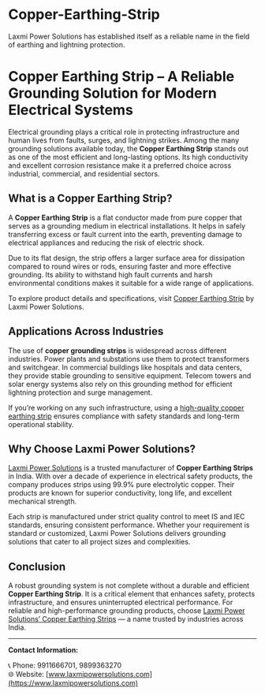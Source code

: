 # Copper-Earthing-Strip
Laxmi Power Solutions has established itself as a reliable name in the field of earthing and lightning protection.
# Copper Earthing Strip – A Reliable Grounding Solution for Modern Electrical Systems

Electrical grounding plays a critical role in protecting infrastructure and human lives from faults, surges, and lightning strikes. Among the many grounding solutions available today, the **Copper Earthing Strip** stands out as one of the most efficient and long-lasting options. Its high conductivity and excellent corrosion resistance make it a preferred choice across industrial, commercial, and residential sectors.

## What is a Copper Earthing Strip?

A **Copper Earthing Strip** is a flat conductor made from pure copper that serves as a grounding medium in electrical installations. It helps in safely transferring excess or fault current into the earth, preventing damage to electrical appliances and reducing the risk of electric shock.

Due to its flat design, the strip offers a larger surface area for dissipation compared to round wires or rods, ensuring faster and more effective grounding. Its ability to withstand high fault currents and harsh environmental conditions makes it suitable for a wide range of applications.

To explore product details and specifications, visit [Copper Earthing Strip](https://www.laxmipowersolutions.com/copper-earthing-strip.html) by Laxmi Power Solutions.

## Applications Across Industries

The use of **copper grounding strips** is widespread across different industries. Power plants and substations use them to protect transformers and switchgear. In commercial buildings like hospitals and data centers, they provide stable grounding to sensitive equipment. Telecom towers and solar energy systems also rely on this grounding method for efficient lightning protection and surge management.

If you’re working on any such infrastructure, using a [high-quality copper earthing strip](https://www.laxmipowersolutions.com/copper-earthing-strip.html) ensures compliance with safety standards and long-term operational stability.

## Why Choose Laxmi Power Solutions?

[Laxmi Power Solutions](https://www.laxmipowersolutions.com/copper-earthing-strip.html) is a trusted manufacturer of **Copper Earthing Strips** in India. With over a decade of experience in electrical safety products, the company produces strips using 99.9% pure electrolytic copper. Their products are known for superior conductivity, long life, and excellent mechanical strength.

Each strip is manufactured under strict quality control to meet IS and IEC standards, ensuring consistent performance. Whether your requirement is standard or customized, Laxmi Power Solutions delivers grounding solutions that cater to all project sizes and complexities.

## Conclusion

A robust grounding system is not complete without a durable and efficient **Copper Earthing Strip**. It is a critical element that enhances safety, protects infrastructure, and ensures uninterrupted electrical performance. For reliable and high-performance grounding products, choose [Laxmi Power Solutions’ Copper Earthing Strips](https://www.laxmipowersolutions.com/copper-earthing-strip.html) — a name trusted by industries across India.

---

**Contact Information:**

📞 Phone: 9911666701, 9899363270  
🌐 Website: [www.laxmipowersolutions.com](https://www.laxmipowersolutions.com)

